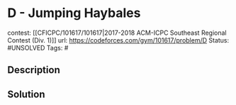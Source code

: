 # D - Jumping Haybales

contest: [[CFICPC/101617/101617|2017-2018 ACM-ICPC Southeast Regional Contest (Div. 1)]]
url: https://codeforces.com/gym/101617/problem/D
Status: #UNSOLVED
Tags: #

## Description

## Solution

